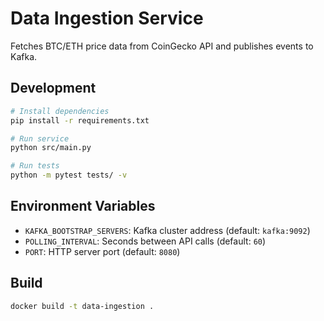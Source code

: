 # Data Ingestion Service

Fetches BTC/ETH price data from CoinGecko API and publishes events to Kafka.

## Development

```bash
# Install dependencies
pip install -r requirements.txt

# Run service
python src/main.py

# Run tests
python -m pytest tests/ -v
```

## Environment Variables

- `KAFKA_BOOTSTRAP_SERVERS`: Kafka cluster address (default: `kafka:9092`)
- `POLLING_INTERVAL`: Seconds between API calls (default: `60`)
- `PORT`: HTTP server port (default: `8080`)

## Build

```bash
docker build -t data-ingestion .
```